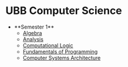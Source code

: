# UBB Computer Science
<ul>
  <li>**Semester 1**
    <ul>
      <li>
        <a href="Semester 1/Algebra"> 
             Algebra 
        </a>
      </li>
      <li>
        <a href="Semester 1/Analysis"> 
          Analysis 
        </a>
      </li>
      <li>
        <a href="Semester 1/Computational Logic"> 
          Computational Logic 
        </a>
      </li>
      <li>
        <a href="Semester 1/FP"> 
          Fundamentals of Programming 
        </a>
      </li>
      <li>
        <a href="Semester 1/Computer Systems Architecture"> 
          Computer Systems Architecture 
        </a>
      </li>
    </ul>
  </li>
</ul>
